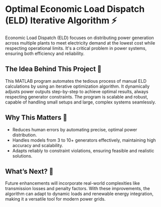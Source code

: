 <h1>Optimal Economic Load Dispatch (ELD) Iterative Algorithm ⚡️</h1>

<p>
Economic Load Dispatch (ELD) focuses on distributing power generation across multiple plants 
to meet electricity demand at the lowest cost while respecting operational limits. 
It's a critical problem in power systems, ensuring both efficiency and reliability.
</p>

<h2>The Idea Behind This Project 🧠</h2>
<p>
This MATLAB program automates the tedious process of manual ELD calculations by using an 
iterative optimization algorithm. It dynamically adjusts power outputs step-by-step to 
achieve optimal results, always respecting generator constraints. The program is scalable 
and robust, capable of handling small setups and large, complex systems seamlessly.
</p>

<h2>Why This Matters 💪</h2>
<ul>
<li>Reduces human errors by automating precise, optimal power distribution.</li>
<li>Handles models from 3 to 10+ generators effectively, maintaining high accuracy and scalability.</li>
<li>Adapts reliably to constraint violations, ensuring feasible and realistic solutions.</li>
</ul>

<h2>What’s Next? 🚀</h2>
<p>
Future enhancements will incorporate real-world complexities like transmission losses and penalty factors. 
With these improvements, the algorithm can adapt to dynamic loads and renewable energy integration, 
making it a versatile tool for modern power grids.
</p>
